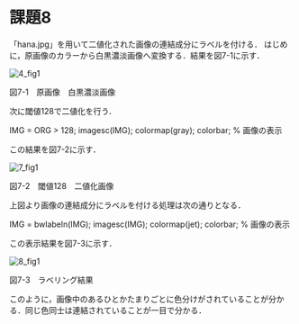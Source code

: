 # 課題8
「hana.jpg」を用いて二値化された画像の連結成分にラベルを付ける．
はじめに，原画像のカラーから白黒濃淡画像へ変換する．結果を図7-1に示す．

![4_fig1](https://user-images.githubusercontent.com/35133431/35190516-ef9ec70c-fea6-11e7-938b-1affdc9a3d2a.png)

図7-1　原画像　白黒濃淡画像

次に閾値128で二値化を行う．

IMG = ORG > 128; 
imagesc(IMG); colormap(gray); colorbar; % 画像の表示

この結果を図7-2に示す．

![7_fig1](https://user-images.githubusercontent.com/35133431/35190499-9bf672b2-fea6-11e7-9456-330d5db9bdc9.png)

図7-2　閾値128　二値化画像

上図より画像の連結成分にラベルを付ける処理は次の通りとなる．

IMG = bwlabeln(IMG);
imagesc(IMG); colormap(jet); colorbar; % 画像の表示

この表示結果を図7-3に示す．

![8_fig1](https://user-images.githubusercontent.com/35133431/35190546-a504536e-fea7-11e7-90ce-def69202b61f.png)

図7-3　ラベリング結果

このように，画像中のあるひとかたまりごとに色分けがされていることが分かる．同じ色同士は連結されていることが一目で分かる．
